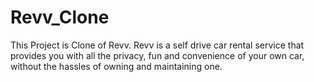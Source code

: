 # Revv_Clone
This Project is Clone of Revv. Revv is a self drive car rental service that provides you with all the privacy, fun and convenience of your own car, without the hassles of owning and maintaining one.
